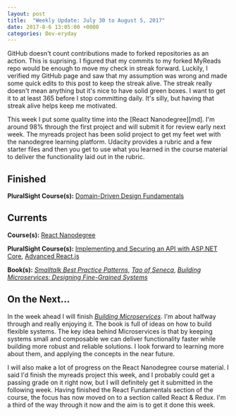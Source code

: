 ```yaml
---
layout: post
title:  "Weekly Update: July 30 to August 5, 2017"
date: 2017-8-6 13:05:00 +0000
categories: Dev-eryday
---
```


GitHub doesn't count contributions made to forked repositories as an action. This is suprising. I figured that my commits to my forked MyReads repo would be enough to move my check in streak forward. Luckily, I verified my GitHub page and saw that my assumption was wrong and made some quick edits to this post to keep the streak alive. The streak really doesn't mean anything but it's nice to have solid green boxes. I want to get it to at least 365 before I stop committing daily. It's silly, but having that streak alive helps keep me motivated.

This week I put some quality time into the [React Nanodegree][md]. I'm around 98% through the first project and will submit it for review early next week. The myreads project has been solid project to get my feet wet with the nanodegree learning platform. Udacity provides a rubric and a few starter files and then you get to use what you learned in the course material to deliver the functionality laid out in the rubric.

Finished
--------
**PluralSight Course(s):** [Domain-Driven Design Fundamentals][ddd]

Currents
--------
**Course(s):** [React Nanodegree][rnd]

**PluralSight Course(s):** [Implementing and Securing an API with ASP.NET Core][core], [Advanced React.js][arjs]

**Book(s):** *[Smalltalk Best Practice Patterns][sbp]*, *[Tao of Seneca][tao]*, *[Building Microservices: Designing Fine-Grained Systems][micro]*

On the Next...
--------
In the week ahead I will finish *[Building Microservices][micro]*. I'm about halfway through and really enjoying it. The book is full of ideas on how to build flexible systems. The key idea behind Microservices is that by keeping systems small and composable we can deliver functionality faster while building more robust and reliable solutions. I look forward to learning more about them, and applying the concepts in the near future.

I will also make a lot of progress on the React Nanodegree course material. I said I'd finish the myreads project this week, and I probably could get a passing grade on it right now, but I will definitely get it submitted in the following week. Having finished the React Fundamentals section of the course, the focus has now moved on to a section called React & Redux. I'm a third of the way through it now and the aim is to get it done this week.

[fun]: https://app.pluralsight.com/library/courses/csharp-applying-functional-principles/table-of-contents
[core]: https://app.pluralsight.com/library/courses/aspdotnetcore-implementing-securing-api/table-of-contents
[sbp]: https://www.amazon.com/Smalltalk-Best-Practice-Patterns-Kent/dp/013476904X
[ddd]: https://app.pluralsight.com/library/courses/domain-driven-design-fundamentals/table-of-contents
[pc]: https://www.amazon.com/Poor-Charlies-Almanack-Charles-Expanded/dp/1578645018/ref=sr_1_1?ie=UTF8&qid=1498098260&sr=8-1&keywords=poor+charlie%27s+almanack
[rjs]: https://www.fullstackreact.com/
[spec]: https://app.pluralsight.com/library/courses/csharp-specification-pattern/table-of-contents
[rop]: https://fsharpforfunandprofit.com/rop/
[rwr]: https://github.com/jeromedalbert/real-world-react?utm_campaign=React%2BNewsletter&utm_medium=web&utm_source=React_Newsletter_76
[rjsn]: http://reactjsnewsletter.com
[art]: https://www.amazon.com/War-Art-Through-Creative-Battles/dp/1936891026
[ddd2]: https://app.pluralsight.com/library/courses/domain-driven-design-in-practice/table-of-contents
[jsfun]: https://app.pluralsight.com/library/courses/javascript-functional-programming-fundamentals/table-of-contents
[red]: http://redux.js.org/
[lights]: https://www.amazon.com/Are-Your-Lights-Figure-Problem/dp/0932633161/ref=sr_1_1?ie=UTF8&qid=1500601956&sr=8-1&keywords=are+your+lights+on
[rnd]: https://www.udacity.com/course/react-nanodegree--nd019
[graph]: https://app.pluralsight.com/library/courses/graph-algorithms-python/table-of-contents
[arjs]: https://app.pluralsight.com/library/courses/reactjs-advanced/table-of-contents
[tao]: https://tim.blog/2017/07/06/tao-of-seneca/
[self]: https://www.amazon.com/Choose-Yourself-Guide-Wealth-ebook/dp/B00U7IS4S0/ref=sr_1_1?ie=UTF8&qid=1501360991&sr=8-1&keywords=choose+yourself+guide+to+wealth
[micro]: https://www.amazon.com/Building-Microservices-Designing-Fine-Grained-Systems/dp/1491950358/ref=sr_1_1?ie=UTF8&qid=1501815666&sr=8-1&keywords=microservices